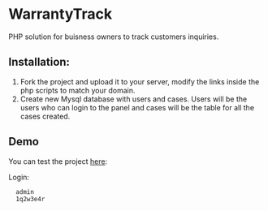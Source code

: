 # WarrantyTrack

PHP solution for buisness owners to track customers inquiries.



## Installation:

1. Fork the project and upload it to your server, modify the links inside the php scripts to match your domain.
2. Create new Mysql database with users and cases.
Users will be the users who can login to the panel and cases will be the table for all the cases created.


## Demo

You  can test the project [here](https://example.com/):

Login:
```
  admin
  1q2w3e4r
```
